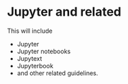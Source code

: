# Jupyter and related

This will include

- Jupyter
- Jupyter notebooks
- Jupytext
- Jupyterbook
- and other related guidelines.
